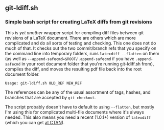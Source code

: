 ## git-ldiff.sh

### Simple bash script for creating LaTeX diffs from git revisions

This is *yet another* wrapper script for compiling diff files between git revisions of a LaTeX document. There are
others which are more complicated and do all sorts of testing and checking. This one does not do much of that. It
checks out the two commit/branch refs that you specify on the command line into temporary folders, runs `latexdiff
--flatten` on them (as well as `--append-safecmd=$ROOT/.append-safecmd` if you have `.append-safecmd` in your root
document folder that you're running git-ldiff.sh from), compiles the diff, and moves the resulting pdf file back into the root document folder. 

    Usage: git-ldiff.sh OLD_REF NEW_REF 

The references can be any of the usual assortment of tags, hashes, and branches that are accepted by `git checkout`. 

The script probably doesn't have to default to using `--flatten`, but mostly I'm using this for complicated multi-file
documents where it's always needed. This also means you need a recent (1.0.1+) version of `latexdiff` (which you can
get [at CTAN](http://www.ctan.org/tex-archive/support/latexdiff/)). 

